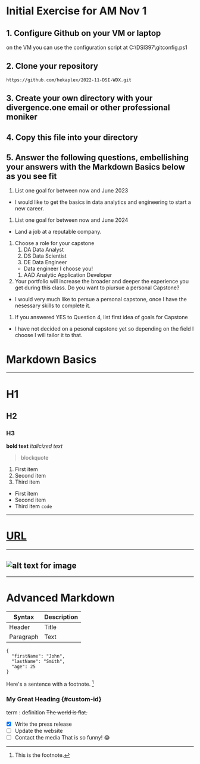 # **Initial Exercise for AM Nov 1**

## 1. Configure Github on your VM or laptop
on the VM you can use the configuration script at C:\DSI397\gitconfig.ps1
## 2. Clone your repository
`https://github.com/hekaplex/2022-11-DSI-WDX.git`
## 3. Create your own directory with your divergence.one email or other professional moniker
## 4. Copy this file into your directory
## 5. Answer the following questions, embellishing your answers with the **Markdown Basics** below as you see fit
1. List one goal for between now and June 2023
- I would like to get the basics in data analytics and engineering to start a new career.
1. List one goal for between now and June 2024
- Land a job at a reputable company.
1. Choose a role for your capstone
   1. DA Data Analyst
   1. DS Data Scientist
   1. DE Data Engineer
   - Data engineer I choose you!
   1. AAD Analytic Application Developer
1. Your portfolio will increase the broader and deeper the experience you get during this class. Do you want to piursue a personal Capstone?
- I would very much like to persue a personal capstone, once I have the nesessary skills to complete it.
1. If you answered YES to Question 4, list first idea of goals for Capstone
- I have not decided on a pesonal capstone yet so depending on the field I choose I will tailor it to that.



# **Markdown Basics**
---
# H1
## H2
### H3
**bold text**
*italicized text*
> blockquote
1. First item
2. Second item
3. Third item
- First item
- Second item
- Third item
`code`
---
# [URL](https://www.example.com)
---
![alt text for image](image.jpg)
---
---
 

# Advanced  Markdown
| Syntax | Description |
| ----------- | ----------- |
| Header | Title |
| Paragraph | Text |
```
{
  "firstName": "John",
  "lastName": "Smith",
  "age": 25
}
```
Here's a sentence with a footnote. [^1]

[^1]: This is the footnote.
### My Great Heading {#custom-id}
term
: definition
~~The world is flat.~~
- [x] Write the press release
- [ ] Update the website
- [ ] Contact the media
That is so funny! :joy: